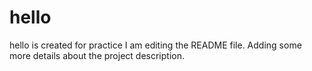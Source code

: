 # hello
hello is created for practice
I am editing the README file. Adding some more details about the project description.
